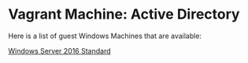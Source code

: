 # Vagrant Machine: Active Directory

Here is a list of guest Windows Machines that are available:

[Windows Server 2016 Standard](Windows-2016-std\README.md)